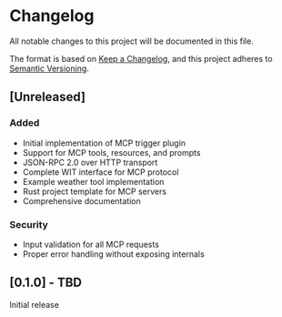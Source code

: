 # Changelog

All notable changes to this project will be documented in this file.

The format is based on [Keep a Changelog](https://keepachangelog.com/en/1.0.0/),
and this project adheres to [Semantic Versioning](https://semver.org/spec/v2.0.0.html).

## [Unreleased]

### Added
- Initial implementation of MCP trigger plugin
- Support for MCP tools, resources, and prompts
- JSON-RPC 2.0 over HTTP transport
- Complete WIT interface for MCP protocol
- Example weather tool implementation
- Rust project template for MCP servers
- Comprehensive documentation

### Security
- Input validation for all MCP requests
- Proper error handling without exposing internals

## [0.1.0] - TBD

Initial release
